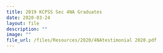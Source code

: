 ```yaml
---
title: 2019 KCPSS Sec 4NA Graduates
date: 2020-03-24
layout: file
description: ""
image: ""
file_url: /files/Resources/2020/4NAtestimonial 2020.pdf
---
```

